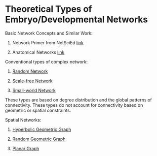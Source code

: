 # Theoretical Types of Embryo/Developmental Networks

Basic Network Concepts and Similar Work:  
1. Network Primer from NetSciEd  [link](https://sites.google.com/a/binghamton.edu/netscied/teaching-learning/network-concepts)  

2. Anatomical Networks  [link](https://anatomicalnetworks.com/)  

Conventional types of complex network:  
1. [Random Network](https://en.wikipedia.org/wiki/Random_graph)  

2. [Scale-free Network](https://en.wikipedia.org/wiki/Scale-free_network)  

3. [Small-world Network](https://en.wikipedia.org/wiki/Small-world_network)  

These types are based on degree distribution and the global patterns of connectivity. These types do not account for connectivity based on geometric or spatial constraints.  

Spatial Networks:  
1. [Hyperbolic Geometric Graph](https://en.wikipedia.org/wiki/Hyperbolic_geometric_graph)  

2. [Random Geometric Graph](https://en.wikipedia.org/wiki/Random_geometric_graph)  

3. [Planar Graph](https://en.wikipedia.org/wiki/Planar_graph)
